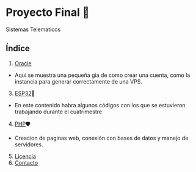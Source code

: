 # Proyecto Final 📡
Sistemas Telematicos

## Índice

1. [Oracle](https://github.com/ElmoBellako246/ElmoBellako246.github.io/blob/main/REDMEORACLE)
* Aqui se muestra una pequeña gia de como crear una cuenta, como la instancia para generar correctamente de una VPS.
3. [ESP32](https://github.com/JAlfredo420/TemasESP32/blob/d34383853ab15a1bd6248749e1f52a54eb9e73a7/README.md)🛜
* En este contenido habra algunos códigos con los que se estuvieron trabajando durante el cuatrimestre
4. [PHP](https://github.com/JAlfredo420/PHP/blob/cba48b8b23b60900b13d8d9eb9b875cb4ebb5053/README.md)🛡️
* Creacion de paginas web, conexión con bases de datos y manejo de servidores.
5. [Licencia](#licencia)
6. [Contacto](#contacto)
